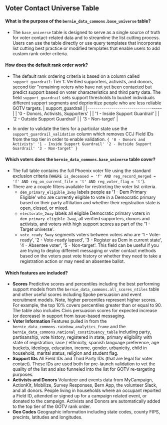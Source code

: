 
## Voter Contact Universe Table

#### What is the purpose of the `bernie_data_commons.base_universe` table?
* The `base_universe` table is designed to serve as a single source of truth for voter contact-related data and to streamline the list cutting process. Users can use the table directly or use query templates that incorporate list cutting best practice or modified templates that enable users to add custom rank-order criteria.

#### How does the default rank order work?
* The default rank ordering criteria is based on a column called `support_guardrail`: Tier 1: Verified supporters, activists, and donors, second tier "remaining voters who have not yet been contacted but predict support based on voter characteristics and third party data. The field `support_guardrail` sets support thresholds to bucket individuals different support segments and deprioritize people who are less reliable GOTV targets. 
     | support_guardrail |
     |-------------------------------------|
     | '0 - Donors, Activists, Supporters' |
     | '1 - Inside Support Guardrail' |
     | '2 - Outside Support Guardrail' |
     | '3 - Non-target' |

* In order to validate the tiers for a particilar state use the `support_guardrail_validation` column which removes CCJ Field IDs from the top tier in order to enable validation. 
      ```
      {
      '0 - Donors and Activists'
      '1 - Inside Support Guardrail'
      '2 - Outside Support Guardrail'
      '3 - Non-target'
      }
      ```

#### Which voters does the `bernie_data_commons.base_universe` table cover?
* The full table contains the full Phoenix voter file using the standard exclusion criteria (`WHERE is_deceased = 'f' AND reg_record_merged = 'f' AND reg_on_current_file = 't' AND reg_voter_flag = 't'`). 
* There are a couple filters available for restricting the voter list criteria.
    * `dem_primary_eligible_2way` labels people as '1 - Dem Primary Eligible' who are currently eligible to vote in a Democratic primary based on their party affiliation and whether their registration state is open, closed, or mixed.
    * `electorate_2way` labels all eligible Democratic primary voters in `dem_primary_eligible_2way`, all verified supporters, donors and activists, and voters with high support scores as part of the '1 - Target universe'.
    * `vote_ready_5way` segments voters between voters who are '1 - Vote-ready', '2 - Vote-ready lapsed', '3 - Register as Dem in current state',  '4 - Absentee voter', '5 - Non-target'. This field can be useful if you are trying to deploy different messaging or voter contact methods based on the voters past vote history or whether they need to take a registration action or may need an absentee ballot.
    
#### Which features are included?
* **Scores** Predictive scores and percentiles including the best performing support models from the `bernie_data_commons.all_scores_ntiles` table and other useful scores including Spoke persuasion and event recruitment models. Note, higher percentiles represent higher scores. For example, the top 10% covers percentiles greater than or equal to 90. The table also includes Civis persuasion scores for expected increase (or decrease) in support from issue-based messaging.
* **Voter Information** Features pulled in from the `bernie_data_commons.rainbow_analytics_frame` and the `bernie_data_commons.national_constituency_table` including party, partisanship, vote history, registered in state, primary eligibility with state of registration, race / ethnicity, spanish language preference, age buckets, ideology, education, income, gender, urbanicity, child in household, marital status, religion and student flag.
* **Support IDs** All Field IDs and Third Party IDs (that are legal for voter contact). These IDs are used both for pre-launch validation to vet the quality of the list and also funneled into the list for GOTV re-targeting purposes.
* **Activists and Donors** Volunteer and events data from MyCampaign, ActionKit, Mobilize, Survey Responses, Bern App, the volunteer Slack, and all donors. People living in households where an occupant reported a Field ID, attended or signed up for a campaign related event, or donated to the campaign. Activists and Donors are automatically added to the top tier of the GOTV rank order.
* **Geo Codes** Geographic information including state codes, county FIPS, precints, latitudes and longitudes.





